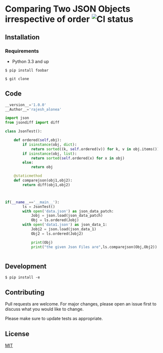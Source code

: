 # Comparing Two JSON Objects irrespective of order  ![CI status](https://img.shields.io/badge/build-passing-brightgreen.svg)

## Installation

### Requirements
* Python 3.3 and up

`$ pip install foobar`

`$ git clone `

## Code

```python
__version__='1.0.0'
__Author__='rajesh_alonea'

import json
from jsondiff import diff

class JsonTest():

    def ordered(self,obj):
        if isinstance(obj, dict):
            return sorted((k, self.ordered(v)) for k, v in obj.items())
        if isinstance(obj, list):
            return sorted(self.ordered(x) for x in obj)
        else:
            return obj

    @staticmethod
    def comparejson(obj1,obj2):
        return diff(obj1,obj2)



if(__name__=='__main__'):
        ls = JsonTest()
        with open('data.json') as json_data_patch:
            Jobj = json.load(json_data_patch)
            Obj = ls.ordered(Jobj)
        with open('data1.json') as json_data_1:
            Jobj2 = json.load(json_data_1)
            Obj2 = ls.ordered(Jobj2)

            print(Obj)
            print("the given Json Files are",ls.comparejson(Obj,Obj2))



```

## Development
```
$ pip install -e
```

## Contributing
Pull requests are welcome. For major changes, please open an issue first to discuss what you would like to change.

Please make sure to update tests as appropriate.

## License
[MIT]()